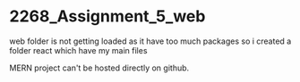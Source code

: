 # 2268_Assignment_5_web


web folder is not getting loaded as it have too much packages
so i created a folder react which have my main files

MERN project can't be hosted directly on github.
